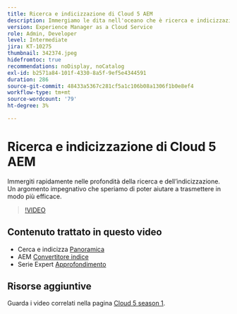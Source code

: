 ```yaml
---
title: Ricerca e indicizzazione di Cloud 5 AEM
description: Immergiamo le dita nell'oceano che è ricerca e indicizzazione
version: Experience Manager as a Cloud Service
role: Admin, Developer
level: Intermediate
jira: KT-10275
thumbnail: 342374.jpeg
hidefromtoc: true
recommendations: noDisplay, noCatalog
exl-id: b2571a84-101f-4330-8a5f-9ef5e4344591
duration: 286
source-git-commit: 48433a5367c281cf5a1c106b08a1306f1b0e8ef4
workflow-type: tm+mt
source-wordcount: '79'
ht-degree: 3%

---
```


# Ricerca e indicizzazione di Cloud 5 AEM

Immergiti rapidamente nelle profondità della ricerca e dell’indicizzazione. Un argomento impegnativo che speriamo di poter aiutare a trasmettere in modo più efficace.

>[!VIDEO](https://video.tv.adobe.com/v/342374?quality=12&learn=on)

## Contenuto trattato in questo video

+ Cerca e indicizza [Panoramica](https://experienceleague.adobe.com/docs/experience-manager-cloud-service/content/operations/indexing.html?lang=it)
+ AEM [Convertitore indice](https://experienceleague.adobe.com/docs/experience-manager-cloud-service/content/migration-journey/refactoring-tools/index-converter.html?lang=it)
+ Serie Expert [Approfondimento](../../../cloud-service/migration/moving-to-aem-as-a-cloud-service/search-and-indexing.md)


## Risorse aggiuntive

Guarda i video correlati nella pagina [Cloud 5 season 1](cloud5-season-1.md).
